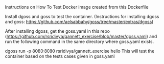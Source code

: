 Instructions on How To Test Docker image created from this Dockerfile

Install dgoss and goss to test the container. (Instructions for installing dgoss and goss: https://github.com/aelsabbahy/goss/tree/master/extras/dgoss)

After installing dgoss, get the goss.yaml in this repo (https://github.com/rsridivya/gannett_exercise/blob/master/goss.yaml) and run the following command in the same directory where goss.yaml exists.

dgoss run -p 8080:8080 rsridivya/gannett_exercise hello
This will test the container based on the tests cases given in goss.yaml
